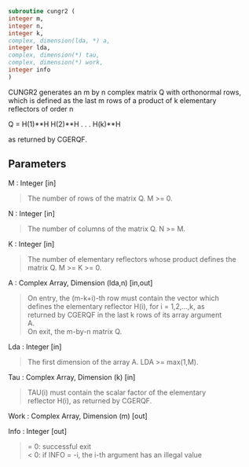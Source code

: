 ```fortran  
subroutine cungr2 (  
integer m,  
integer n,  
integer k,  
complex, dimension(lda, *) a,  
integer lda,  
complex, dimension(*) tau,  
complex, dimension(*) work,  
integer info  
)  
```  
  
CUNGR2 generates an m by n complex matrix Q with orthonormal rows,  
which is defined as the last m rows of a product of k elementary  
reflectors of order n  
  
Q  =  H(1)**H H(2)**H . . . H(k)**H  
  
as returned by CGERQF.  
  
## Parameters  
M : Integer [in]  
> The number of rows of the matrix Q. M >= 0.  
  
N : Integer [in]  
> The number of columns of the matrix Q. N >= M.  
  
K : Integer [in]  
> The number of elementary reflectors whose product defines the  
> matrix Q. M >= K >= 0.  
  
A : Complex Array, Dimension (lda,n) [in,out]  
> On entry, the (m-k+i)-th row must contain the vector which  
> defines the elementary reflector H(i), for i = 1,2,...,k, as  
> returned by CGERQF in the last k rows of its array argument  
> A.  
> On exit, the m-by-n matrix Q.  
  
Lda : Integer [in]  
> The first dimension of the array A. LDA >= max(1,M).  
  
Tau : Complex Array, Dimension (k) [in]  
> TAU(i) must contain the scalar factor of the elementary  
> reflector H(i), as returned by CGERQF.  
  
Work : Complex Array, Dimension (m) [out]  
  
Info : Integer [out]  
> = 0: successful exit  
> < 0: if INFO = -i, the i-th argument has an illegal value  
  
